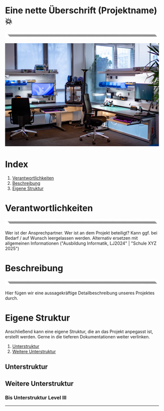 # Eine nette Überschrift (Projektname) 💥
<!--- Trennbalken bei Überschriften Level 1 (#) + kann kopiert werden --->
![image](https://github.com/Rohde-Schwarz-Garage/.github/blob/main/ressources/graphics/2024_03_13_Trennbanner_GitHub_Grey_Transparent.png?raw=true)

<!--- Hier kommt ein schönes Bild + ggf. mehr im Text --->
![image](https://github.com/Rohde-Schwarz-Garage/.github/blob/main/ressources/pictures/Garage_03.png?raw=true)

# Index
<!--- Index Level I --->
1. [Verantwortlichkeiten](#Verantwortlichkeiten)
2. [Beschreibung](#Beschreibung)
3. [Eigene Struktur](#Eigene-Struktur)

# Verantwortlichkeiten
<!--- Trennbalken bei Überschriften Level 1 (#) + kann kopiert werden --->
![image](https://github.com/Rohde-Schwarz-Garage/.github/blob/main/ressources/graphics/2024_03_13_Trennbanner_GitHub_Grey_Transparent.png?raw=true)

Wer ist der Ansprechpartner. Wer ist an dem Projekt beteiligt? Kann ggf. bei Bedarf / auf Wunsch leergelassen werden. Alternativ ersetzen mit allgemeinen Informationen ("Ausbildung Informatik, LJ2024" | "Schule XYZ 2025")

# Beschreibung
<!--- Trennbalken bei Überschriften Level 1 (#) + kann kopiert werden --->
![image](https://github.com/Rohde-Schwarz-Garage/.github/blob/main/ressources/graphics/2024_03_13_Trennbanner_GitHub_Grey_Transparent.png?raw=true)

Hier fügen wir eine aussagekräftige Detailbeschreibung unseres Projektes durch.

# Eigene Struktur
<!--- Trennbalken bei Überschriften Level 1 (#) + kann kopiert werden --->

Anschließend kann eine eigene Struktur, die an das Projekt anpegasst ist, erstellt werden. Gerne in die tieferen Dokumentationen weiter verlinken.

<!--- Weitere Indexe sind immer möglich --->
1. [Unterstruktur](#Unterstruktur)
2. [Weitere Unterstruktur](#Weitere-Unterstruktur)

## Unterstruktur

## Weitere Unterstruktur

### Bis Unterstruktur Level III 
---
<!--- Trennbalken bei Überschriften Level 3 (#) + besteht nur aus den drei Strichen --->